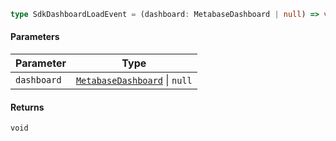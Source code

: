 ```ts
type SdkDashboardLoadEvent = (dashboard: MetabaseDashboard | null) => void;
```

#### Parameters

| Parameter   | Type                                                             |
| ----------- | ---------------------------------------------------------------- |
| `dashboard` | [`MetabaseDashboard`](./api_html/MetabaseDashboard.md) \| `null` |

#### Returns

`void`
